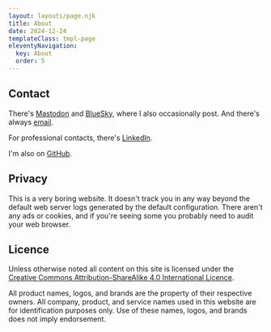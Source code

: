 ```yaml
---
layout: layouts/page.njk
title: About
date: 2024-12-24
templateClass: tmpl-page
eleventyNavigation:
  key: About
  order: 5
---
```


## Contact

There's [Mastodon](https://indieweb.social/@jsh) and [BlueSky](https://bsky.app/profile/infernus.org), where I also occasionally post. And there's always [email](mailto:www+infernus@infernus.org).

For professional contacts, there's [LinkedIn](https://www.linkedin.com/in/james-shiell/).

I'm also on [GitHub](https://github.com/jshiell).

## Privacy

This is a very boring website. It doesn't track you in any way beyond the default web server logs generated by the default configuration. There aren't any ads or cookies, and if you're seeing some you probably need to audit your web browser.

## Licence

Unless otherwise noted all content on this site is licensed under the [Creative Commons Attribution-ShareAlike 4.0 International Licence](https://creativecommons.org/licenses/by-sa/4.0/).

All product names, logos, and brands are the property of their respective owners. All company, product, and service names used in this website are for identification purposes only. Use of these names, logos, and brands does not imply endorsement.
